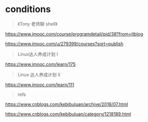 # conditions


> 《Tony 老师聊 shell》

https://www.imooc.com/course/programdetail/pid/38?from=itblog

https://www.imooc.com/u/279399/courses?sort=publish


> Linux达人养成计划 I

https://www.imooc.com/learn/175

> Linux 达人养成计划 II

https://www.imooc.com/learn/111


> refs

https://www.cnblogs.com/kebibuluan/archive/2018/07.html

https://www.cnblogs.com/kebibuluan/category/1218189.html

